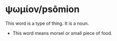 # ψωμίον/psōmion
This word is a type of thing. It is a noun.
* This word means morsel or small piece of food.

